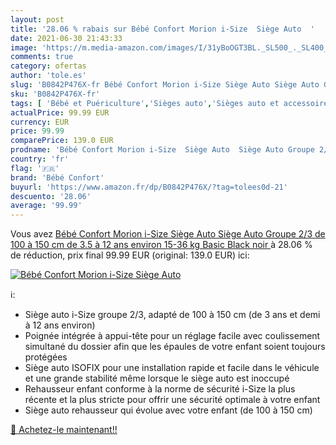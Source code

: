 ```yaml
---
layout: post
title: '28.06 % rabais sur Bébé Confort Morion i-Size  Siège Auto  '
date: 2021-06-30 21:43:33
image: 'https://m.media-amazon.com/images/I/31yBoOGT3BL._SL500_._SL400_.jpg'
comments: true
category: ofertas
author: 'tole.es'
slug: 'B0842P476X-fr Bébé Confort Morion i-Size Siège Auto Siège Auto Groupe...'
sku: 'B0842P476X-fr'
tags: [ 'Bébé et Puériculture','Sièges auto','Sièges auto et accessoires','bébé confort', ]
actualPrice: 99.99 EUR
currency: EUR
price: 99.99
comparePrice: 139.0 EUR
prodname: 'Bébé Confort Morion i-Size  Siège Auto  Siège Auto Groupe 2/3  de 100 à 150 cm  de 3.5 à 12 ans environ  15-36 kg  Basic Black  noir '
country: 'fr'
flag: '🇫🇷'
brand: 'Bébé Confort'
buyurl: 'https://www.amazon.fr/dp/B0842P476X/?tag=tolees0d-21'
descuento: '28.06'
average: '99.99'
---
```


Vous avez [Bébé Confort Morion i-Size  Siège Auto  Siège Auto Groupe 2/3  de 100 à 150 cm  de 3.5 à 12 ans environ  15-36 kg  Basic Black  noir ](https://www.amazon.fr/dp/B0842P476X/?tag=tolees0d-21)  à  28.06 % de réduction, prix final  99.99 EUR (original: 139.0 EUR) ici:

[![Bébé Confort Morion i-Size  Siège Auto  ](https://m.media-amazon.com/images/I/31yBoOGT3BL._SL500_._SL400_.jpg)](https://www.amazon.fr/dp/B0842P476X/?tag=tolees0d-21)

ℹ️:

- Siège auto i-Size groupe 2/3, adapté de 100 à 150 cm (de 3 ans et demi à 12 ans environ)
- Poignée intégrée à appui-tête pour un réglage facile avec coulissement simultané du dossier afin que les épaules de votre enfant soient toujours protégées
- Siège auto ISOFIX pour une installation rapide et facile dans le véhicule et une grande stabilité même lorsque le siège auto est inoccupé
- Rehausseur enfant conforme à la norme de sécurité i-Size la plus récente et la plus stricte pour offrir une sécurité optimale à votre enfant
- Siège auto rehausseur qui évolue avec votre enfant (de 100 à 150 cm)

[🛒 Achetez-le maintenant!!](https://www.amazon.fr/dp/B0842P476X/?tag=tolees0d-21)
